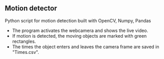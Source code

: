## Motion detector
Python script for motion detection built with OpenCV, Numpy, Pandas

* The program activates the webcamera and shows the live video. 
* If motion is detected, the moving objects are marked with green rectangles. 
* The times the object enters and leaves the camera frame are saved in "Times.csv".

